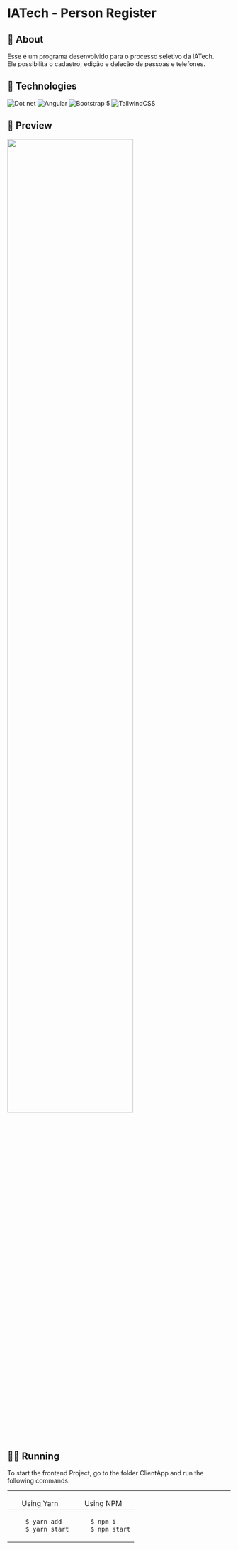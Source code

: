 # IATech - Person Register

## 🎉 About

Esse é um programa desenvolvido para o processo seletivo da IATech. \
Ele possibilita o cadastro, edição e deleção de pessoas e telefones.

## 🔌 Technologies

![Dot net](https://img.shields.io/badge/.NET-512BD4?style=for-the-badge&logo=dotnet&logoColor=white)
![Angular](https://img.shields.io/badge/Angular-DD0031?style=for-the-badge&logo=angular&logoColor=white)
![Bootstrap 5](https://img.shields.io/badge/Bootstrap-563D7C?style=for-the-badge&logo=bootstrap&logoColor=white)
![TailwindCSS](https://img.shields.io/badge/Tailwind_CSS-38B2AC?style=for-the-badge&logo=tailwind-css&logoColor=white)

## 🎨 Preview

<img src="./.github/preview.gif" width='75%'>

## 👨‍💻 Running

To start the frontend Project, go to the folder ClientApp and run the following commands:

<hr />

<table style="width:100%;">
<thead>
<tr>
<td align="center">Using Yarn</td>
<td align="center">Using NPM</td>
</tr>
</thead>

<tbody>
<td>

```bash
    $ yarn add
    $ yarn start
```

</td>

<td>

```bash
    $ npm i
    $ npm start
```

</td>
</tbody>
</table>
